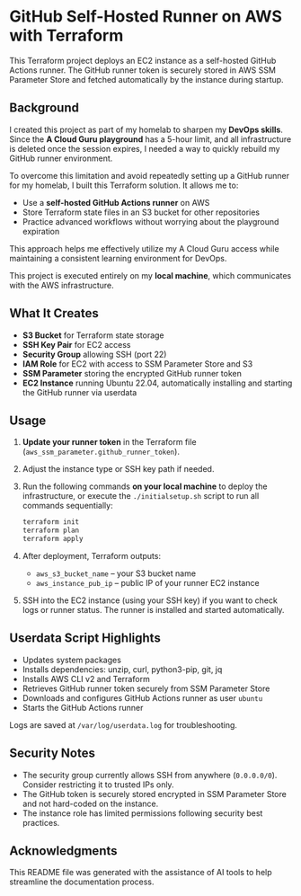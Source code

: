 # GitHub Self-Hosted Runner on AWS with Terraform

This Terraform project deploys an EC2 instance as a self-hosted GitHub Actions runner. The GitHub runner token is securely stored in AWS SSM Parameter Store and fetched automatically by the instance during startup.


## Background

I created this project as part of my homelab to sharpen my **DevOps skills**. Since the **A Cloud Guru playground** has a 5-hour limit, and all infrastructure is deleted once the session expires, I needed a way to quickly rebuild my GitHub runner environment.

To overcome this limitation and avoid repeatedly setting up a GitHub runner for my homelab, I built this Terraform solution. It allows me to:

* Use a **self-hosted GitHub Actions runner** on AWS
* Store Terraform state files in an S3 bucket for other repositories
* Practice advanced workflows without worrying about the playground expiration

This approach helps me effectively utilize my A Cloud Guru access while maintaining a consistent learning environment for DevOps.

This project is executed entirely on my **local machine**, which communicates with the AWS infrastructure.


## What It Creates

* **S3 Bucket** for Terraform state storage
* **SSH Key Pair** for EC2 access
* **Security Group** allowing SSH (port 22)
* **IAM Role** for EC2 with access to SSM Parameter Store and S3
* **SSM Parameter** storing the encrypted GitHub runner token
* **EC2 Instance** running Ubuntu 22.04, automatically installing and starting the GitHub runner via userdata


## Usage

1. **Update your runner token** in the Terraform file (`aws_ssm_parameter.github_runner_token`).

2. Adjust the instance type or SSH key path if needed.

3. Run the following commands **on your local machine** to deploy the infrastructure, or execute the `./initialsetup.sh` script to run all commands sequentially:

   ```bash
   terraform init  
   terraform plan  
   terraform apply  
   ```

4. After deployment, Terraform outputs:

   * `aws_s3_bucket_name` – your S3 bucket name
   * `aws_instance_pub_ip` – public IP of your runner EC2 instance

5. SSH into the EC2 instance (using your SSH key) if you want to check logs or runner status. The runner is installed and started automatically.


## Userdata Script Highlights

* Updates system packages
* Installs dependencies: unzip, curl, python3-pip, git, jq
* Installs AWS CLI v2 and Terraform
* Retrieves GitHub runner token securely from SSM Parameter Store
* Downloads and configures GitHub Actions runner as user `ubuntu`
* Starts the GitHub Actions runner

Logs are saved at `/var/log/userdata.log` for troubleshooting.


## Security Notes

* The security group currently allows SSH from anywhere (`0.0.0.0/0`). Consider restricting it to trusted IPs only.
* The GitHub token is securely stored encrypted in SSM Parameter Store and not hard-coded on the instance.
* The instance role has limited permissions following security best practices.


## Acknowledgments

This README file was generated with the assistance of AI tools to help streamline the documentation process.
